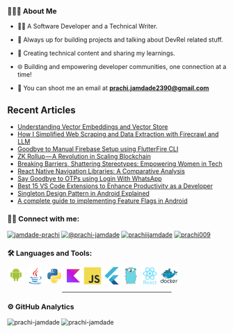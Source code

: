 <h3 align="left">👩🏻‍💻 About Me</h3>

- 👩‍💻 A Software Developer and a Technical Writer.

- 🚀 Always up for building projects and talking about DevRel related stuff.

- 📝 Creating technical content and sharing my learnings.

- 🌐 Building and empowering developer communities, one connection at a time!

- 📧 You can shoot me an email at **prachi.jamdade2390@gmail.com**

<!-- ARTICLES -->
## Recent Articles

- [Understanding Vector Embeddings and Vector Store](https://levelup.gitconnected.com/understanding-vector-embeddings-and-vector-store-b2c6e4fd6abd?source=rss-49a7478e4e39------2)
- [How I Simplified Web Scraping and Data Extraction with Firecrawl and LLM](https://levelup.gitconnected.com/how-i-simplified-web-scraping-and-data-extraction-with-firecrawl-and-llm-12292dba25cb?source=rss-49a7478e4e39------2)
- [Goodbye to Manual Firebase Setup using FlutterFire CLI ](https://levelup.gitconnected.com/goodbye-to-manual-firebase-setup-using-flutterfire-cli-4e50e1857b31?source=rss-49a7478e4e39------2)
- [ZK Rollup — A Revolution in Scaling Blockchain](https://levelup.gitconnected.com/zk-rollup-a-revolution-in-scaling-blockchain-d7acd689bee8?source=rss-49a7478e4e39------2)
- [Breaking Barriers, Shattering Stereotypes: Empowering Women in Tech](https://medium.com/@Prachi-Jamdade/breaking-barriers-shattering-stereotypes-empowering-women-in-tech-8d112eab3d99?source=rss-49a7478e4e39------2)
- [React Native Navigation Libraries: A Comparative Analysis](https://levelup.gitconnected.com/react-native-navigation-libraries-a-comparative-analysis-a5654618247c?source=rss-49a7478e4e39------2)
- [Say Goodbye to OTPs using Login With WhatsApp](https://levelup.gitconnected.com/say-goodbye-to-otps-using-login-with-whatsapp-2c3418e7cce9?source=rss-49a7478e4e39------2)
- [Best 15 VS Code Extensions to Enhance Productivity as a Developer](https://medium.com/@Prachi-Jamdade/best-15-vs-code-extensions-to-enhance-productivity-as-a-developer-d8c2ec487f37?source=rss-49a7478e4e39------2)
- [Singleton Design Pattern in Android Explained](https://medium.com/@Prachi-Jamdade/singleton-design-pattern-in-android-explained-5c46f6cd3448?source=rss-49a7478e4e39------2)
- [A complete guide to implementing Feature Flags in Android](https://levelup.gitconnected.com/a-complete-guide-to-implement-feature-flags-in-android-292911c085e6?source=rss-49a7478e4e39------2)

<!-- /ARTICLES -->

<h3 align="left">🤝🏻 Connect with me:</h3>
<p align="left">
<a href="https://linkedin.com/in/jamdade-prachi" target="blank"><img align="center" src="https://raw.githubusercontent.com/rahuldkjain/github-profile-readme-generator/master/src/images/icons/Social/linked-in-alt.svg" alt="jamdade-prachi" height="30" width="40" /></a>
<a href="https://medium.com/@prachi-jamdade" target="blank"><img align="center" src="https://raw.githubusercontent.com/rahuldkjain/github-profile-readme-generator/master/src/images/icons/Social/medium.svg" alt="@prachi-jamdade" height="30" width="40" /></a>
<a href="https://x.com/prachiijamdade" target="blank"><img align="center" src="https://raw.githubusercontent.com/rahuldkjain/github-profile-readme-generator/master/src/images/icons/Social/twitter.svg" alt="prachiijamdade" height="30" width="40" /></a>
<a href="https://www.leetcode.com/prachi009" target="blank"><img align="center" src="https://raw.githubusercontent.com/rahuldkjain/github-profile-readme-generator/master/src/images/icons/Social/leet-code.svg" alt="prachi009" height="30" width="40" /></a>
</p>

<h3 align="left">🛠 Languages and Tools:</h3>
<p align="left">
  <img src="https://raw.githubusercontent.com/devicons/devicon/master/icons/android/android-original-wordmark.svg" alt="android" width="40" height="40"/>
  <img src="https://raw.githubusercontent.com/devicons/devicon/master/icons/java/java-original.svg" alt="java" width="40" height="40"/>
  <img src="https://raw.githubusercontent.com/devicons/devicon/master/icons/python/python-original.svg" alt="python" width="40" height="40"/>
  <img src="https://raw.githubusercontent.com/devicons/devicon/master/icons/kotlin/kotlin-original.svg" alt="kotlin" width="40" height="40"/>
  <img src="https://raw.githubusercontent.com/devicons/devicon/master/icons/javascript/javascript-original.svg" alt="javascript" width="40" height="40"/>
  <img src="https://raw.githubusercontent.com/devicons/devicon/master/icons/flutter/flutter-original.svg" alt="flutter" width="40" height="40"/>
  <img src="https://raw.githubusercontent.com/devicons/devicon/master/icons/go/go-original.svg" alt="go" width="40" height="40"/>
  <img src="https://raw.githubusercontent.com/devicons/devicon/master/icons/react/react-original-wordmark.svg" alt="react-native" width="40" height="40"/>
  <img src="https://raw.githubusercontent.com/devicons/devicon/master/icons/docker/docker-original-wordmark.svg" alt="docker" width="40" height="40"/>
</p>

<div align="center">
  <hr width="50%"/>
</div>

<h3 align="left">⚙️ GitHub Analytics</h3>
<div>
  <img src="https://github-readme-stats.vercel.app/api?username=prachi-jamdade&show_icons=true&theme=radical" alt="prachi-jamdade" />
  <img src="https://github-readme-streak-stats.herokuapp.com/?user=prachi-jamdade&theme=radical" alt="prachi-jamdade" />
</div>